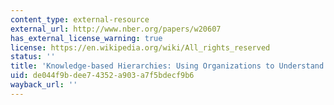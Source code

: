 ```yaml
---
content_type: external-resource
external_url: http://www.nber.org/papers/w20607
has_external_license_warning: true
license: https://en.wikipedia.org/wiki/All_rights_reserved
status: ''
title: 'Knowledge-based Hierarchies: Using Organizations to Understand the Economy'
uid: de044f9b-dee7-4352-a903-a7f5bdecf9b6
wayback_url: ''
---
```

